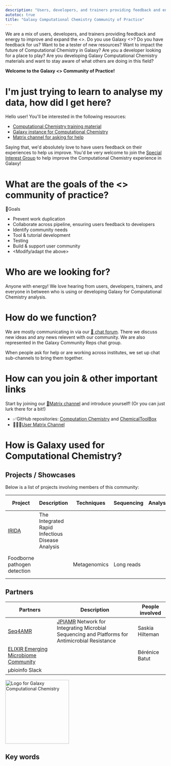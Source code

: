 ```yaml
---
description: "Users, developers, and trainers providing feedback and energy to improve and expand Computational Chemistry."
autotoc: true
title: "Galaxy Computational Chemistry Community of Practice"
---
```


We are a mix of users, developers, and trainers providing feedback and energy to improve and expand the <>. Do you use Galaxy <>? Do you have feedback for us? Want to be a tester of new resources? Want to impact the future of Computational Chemistry in Galaxy? Are you a developer looking for a place to play? Are you developing Galaxy Computational Chemistry materials and want to stay aware of what others are doing in this field?

**Welcome to the Galaxy <> Community of Practice!**

# I'm just trying to learn to analyse my data, how did I get here?

Hello user! You'll be interested in the following resources:

<!-- - [Learning pathway for getting to grips with Galaxy and Computational Chemistry]() -->
 - [Computational Chemistry training material](https://training.galaxyproject.org/training-material/topics/computational-chemistry/)
 - [Galaxy instance for Computational Chemistry](https://cheminformatics.usegalaxy.eu/)
 - [Matrix channel for asking for help](https://matrix.to/#/#galaxycomputationalchemistry_Lobby:gitter.im)

Saying that, we'd absolutely love to have users feedback on their experiences to help us improve. You'd be very welcome to join the
[Special Interest Group](/community/sig/) to help improve the Computational Chemistry experience in Galaxy!

# What are the goals of the <> community of practice?

🎯Goals
- Prevent work duplication
- Collaborate across pipeline, ensuring users feedback to developers
- Identify community needs
- Tool & tutorial development
- Testing
- Build & support user community
- <Modify/adapt the above>

# Who are we looking for?

Anyone with energy! We love hearing from users, developers, trainers, and everyone in between who is using or developing Galaxy for Computational Chemistry analysis.

# How do we function?

We are mostly communicating in via our [💬 chat forum](https://matrix.to/#/#galaxycomputationalchemistry_Lobby:gitter.im). There we discuss new ideas and any news
relevent with our community. We are also represented in the Galaxy Community Reps chat group.

When people ask for help or are working across institutes, we set up chat sub-channels to bring them together.

# How can you join & other important links

Start by joining our [💬Matrix channel](https://matrix.to/#/#galaxycomputationalchemistry_Lobby:gitter.im) and introduce yourself! (Or you can just lurk there for a bit!)

<!-- TODO - 📪[Mailing list]() -->
 - ✅GitHub repositories: [Computation Chemistry](https://github.com/galaxycomputationalchemistry/galaxy-tools-compchem) and [ChemicalToolBox](https://github.com/bgruening/galaxytools/tree/master/chemicaltoolbox)
 - 🧑🏽‍🏫[User Matrix Channel](https://matrix.to/#/#galaxycomputationalchemistry_Lobby:gitter.im)

 # How is Galaxy used for Computational Chemistry?

 ## Projects / Showcases

 Below is a list of projects involving members of this community:

 | Project | Description | Techniques | Sequencing | Analyses | People involved | Funding | Status |
 |---------|-------------|------------|------------|----------|-----------------|---------|--------|
 | [IRIDA](https://irida.ca/) | The Integrated Rapid Infectious Disease Analysis | | | | Aaron Petkau
 Foodborne pathogen detection | | Metagenomics | Long reads | | Bérénice Batut, Engy Nasr | EOSC-Life for 2022 | Ongoing

 ## Partners

 | Partners | Description | People involved |
 |----------|-------------|-----------------|
 | [Seq4AMR](https://www.jpiamr.eu/projects/seq4amr/) | [JPIAMR]() Network for Integrating Microbial Sequencing and Platforms for Antimicrobial Resistance | Saskia Hilteman
 | [ELIXIR Emerging Microbiome Community](https://elixir-europe.org/communities/marine-metagenomics) | | Bérénice Batut
 | µbioinfo Slack | |

 <img class="img-fluid float-right" src="/community/sig/computationalchemistry/logo.png" style="width:200px;" alt="Logo for Galaxy Computational Chemistry"/>

## Key words
